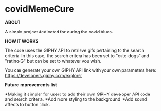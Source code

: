 # covidMemeCure

**ABOUT**

A simple project dedicated for curing the covid blues.

**HOW IT WORKS**

The code uses the GIPHY API to retrieve gifs pertaining to the search criteria. In this case, the search critera has been set to "cute-dogs" and "rating-G" but can be set to whatever you wish.

You can generate your own GIPHY API link with your own parameters here:
https://developers.giphy.com/explorer

**Future improvements list**

\*Making it simpler for users to add their own GIPHY developer API code and search criteria.
\*Add more styling to the background.
\*Add sound affects to button click.
